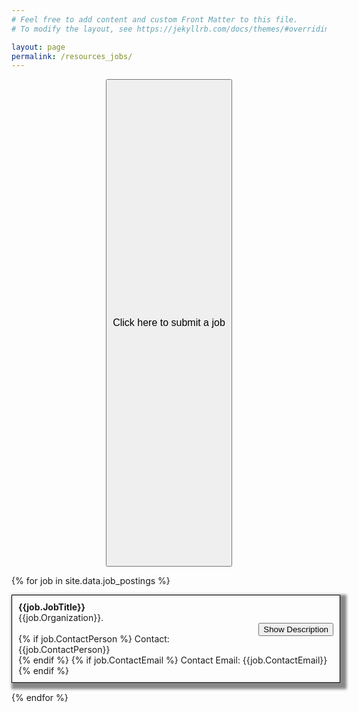 ```yaml
---
# Feel free to add content and custom Front Matter to this file.
# To modify the layout, see https://jekyllrb.com/docs/themes/#overriding-theme-defaults

layout: page
permalink: /resources_jobs/
---
```


<script>
  function showFun(pID, pbnID) {
    var x = document.getElementById(pID);
    var bntext = document.getElementById(pbnID);
    if (x.style.display === "none") {
      x.style.display = "block";
      bntext.innerText = "Hide Description";
    } else {
      x.style.display = "none";
      bntext.innerText = "Show Description";
    }
  }
</script>

<p align=center>
<button class="buttonSI" name="button" style="height:20%;width:40%" onclick="window.location.href='https://docs.google.com/forms/d/e/1FAIpQLSc6m-k3GxXb_f6301shiAnjMfsn5kAImYFKh04SDrfJ1V9FWQ/viewform?usp=sf_link'"><font size="3">Click here to submit a job</font></button>
</p>

{% for job in site.data.job_postings %}

<div class="jp"
  style="border: 1px solid black; margin: auto; margin-bottom: 15px; width: 100%; padding: 10px; box-shadow: 5px 5px 4px 5px #888888;display: table;">
    <div style="float: right; width: 100%">
      <b>{{job.JobTitle}}</b> <br />
      {{job.Organization}}. <br />
      <div style="float: right;">
        <button id="{{job.JobLabel | prepend: 'jp-bn'}}" class="btn buttonSI"
          onclick="showFun('{{job.JobLabel | prepend: "jp" }}','{{job.JobLabel | prepend: "jp-bn" }}')">Show
          Description</button>
      </div>
      <br />
      {% if job.ContactPerson %}
      Contact: {{job.ContactPerson}} <br />
      {% endif %}
      {% if job.ContactEmail %}
      Contact Email: {{job.ContactEmail}}
      {% endif %}
      <br/>
      <div id="{{job.JobLabel | prepend: 'jp'}}" style="display: none">
        <br><b> Description</b>: {{job.JobDescription}}
        {% if job.MinQual != "" %}
            <br><br><b> Minimum Qualifications</b>: {{job.MinQual}}
        {% endif %}
        {% if job.PrefQual != "" %}
            <br><br><b> Preferred Qualifications</b>: {{job.PrefQual}}
        {% endif %}
        {% if job.OrganizationInfo != "" %}
            <br><br><b> Organization Information</b>: {{job.OrganizationInfo}}
        {% endif %}
        {% if job.Salary != "" %}
            <br><br><b> Salary Information</b>: {{job.Salary}}
        {% endif %}
        {% if job.ApplicationInstructions != "" %}
            <br><br><b> Instructions for Applying</b>: {{job.ApplicationInstructions}}
        {% endif %}
        {% if job.Deadline != "" %}
            <br><br><b> Deadline</b>: {{job.Deadline}}
        {% endif %}
      </div>
    </div>
</div>

{% endfor %}

